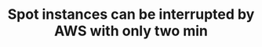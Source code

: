 ---
layout: all-exams
title: "Spot instances can be interrupted by AWS with only two min"
blurb: "While the fact that AWS can interrupt a Spot Instance with only two minutes worth of notice, the fact is, less than 10% of Spot Instances get stopped by A"
quid: 88
---